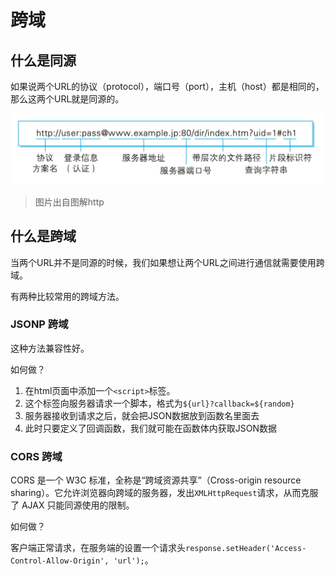 # 跨域

## 什么是同源

如果说两个URL的协议（protocol），端口号（port），主机（host）都是相同的，那么这两个URL就是同源的。



![image-20210102154856608](跨域同源.assets/image-20210102154856608.png)

> 图片出自图解http



## 什么是跨域

当两个URL并不是同源的时候，我们如果想让两个URL之间进行通信就需要使用跨域。

有两种比较常用的跨域方法。

### JSONP 跨域

这种方法兼容性好。



如何做？

1. 在html页面中添加一个`<script>`标签。
2. 这个标签向服务器请求一个脚本，格式为`${url}?callback=${random}`
3. 服务器接收到请求之后，就会把JSON数据放到函数名里面去
4. 此时只要定义了回调函数，我们就可能在函数体内获取JSON数据 

### CORS 跨域

CORS 是一个 W3C 标准，全称是“跨域资源共享”（Cross-origin resource sharing）。它允许浏览器向跨域的服务器，发出`XMLHttpRequest`请求，从而克服了 AJAX 只能同源使用的限制。



如何做？

客户端正常请求，在服务端的设置一个请求头`response.setHeader('Access-Control-Allow-Origin', 'url');`。





























